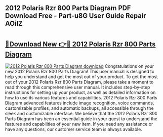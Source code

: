## 2012 Polaris Rzr 800 Parts Diagram PDF Download Free - Part-u8G User Guide Repair AOiIZ

# <h2><a href="http://dfsazsw.blite.top/?on=2012+Polaris+Rzr+800+Parts+Diagram">🔗Download New 👉🔴 2012 Polaris Rzr 800 Parts Diagram</a></h2>

[![2012 Polaris Rzr 800 Parts Diagram download](https://i.imgur.com/lujVjoI.png)](http://dfsazsw.blite.top/?on=2012+Polaris+Rzr+800+Parts+Diagram)
Congratulations on your new 2012 Polaris Rzr 800 Parts Diagram! This user manual is designed to help you understand and get the most out of your product. To get the most out of your 2012 Polaris Rzr 800 Parts Diagram, please take a moment to read through this comprehensive user manual. It includes step-by-step instructions for setting up your product, as well as detailed information on how to use its various features and capabilities. 2012 Polaris Rzr 800 Parts Diagram advanced features include image recognition, voice commands, customizable profiles, and automatic backups, all accessible through the sleek and customizable interface. We believe that the 2012 Polaris Rzr 800 Parts Diagram has been an essential guide in your quest to understand the features and capabilities of your new item. If you need any assistance or have any questions, our customer service team is always available.
